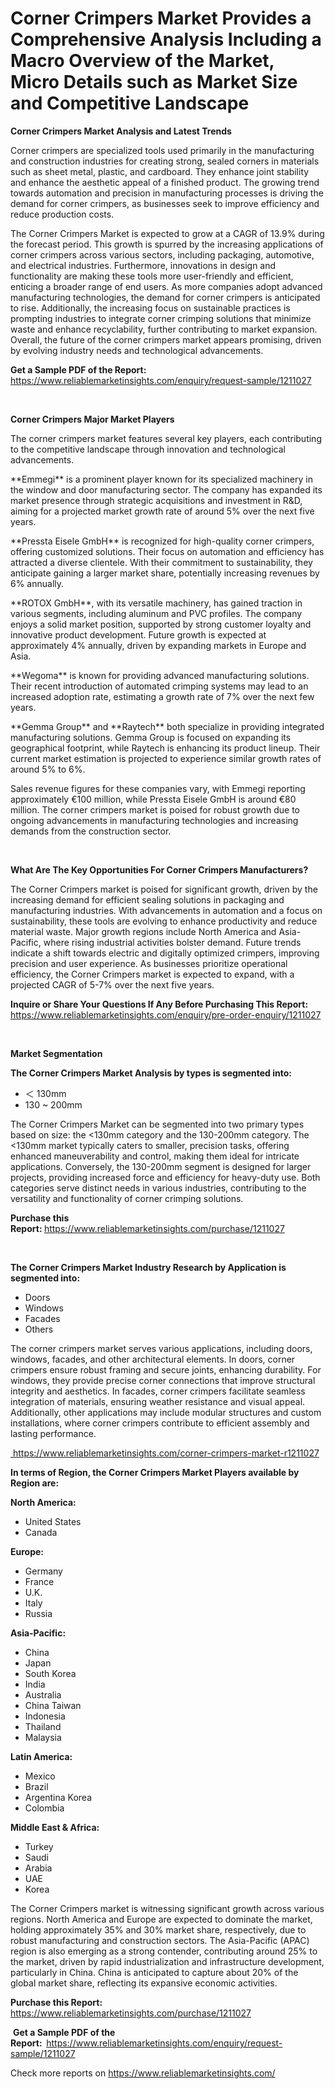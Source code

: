 <p><h1>Corner Crimpers Market Provides a Comprehensive Analysis Including a Macro Overview of the Market, Micro Details such as Market Size and Competitive Landscape</h1></p><p><strong>Corner Crimpers Market Analysis and Latest Trends</strong></p>
<p><p>Corner crimpers are specialized tools used primarily in the manufacturing and construction industries for creating strong, sealed corners in materials such as sheet metal, plastic, and cardboard. They enhance joint stability and enhance the aesthetic appeal of a finished product. The growing trend towards automation and precision in manufacturing processes is driving the demand for corner crimpers, as businesses seek to improve efficiency and reduce production costs.</p><p>The Corner Crimpers Market is expected to grow at a CAGR of 13.9% during the forecast period. This growth is spurred by the increasing applications of corner crimpers across various sectors, including packaging, automotive, and electrical industries. Furthermore, innovations in design and functionality are making these tools more user-friendly and efficient, enticing a broader range of end users. As more companies adopt advanced manufacturing technologies, the demand for corner crimpers is anticipated to rise. Additionally, the increasing focus on sustainable practices is prompting industries to integrate corner crimping solutions that minimize waste and enhance recyclability, further contributing to market expansion. Overall, the future of the corner crimpers market appears promising, driven by evolving industry needs and technological advancements.</p></p>
<p><strong>Get a Sample PDF of the Report:&nbsp;</strong> <a href="https://www.reliablemarketinsights.com/enquiry/request-sample/1211027?utm_campaign=3261&utm_medium=2&utm_source=Github&utm_content=ia&utm_term=24032025&utm_id=corner-crimpers">https://www.reliablemarketinsights.com/enquiry/request-sample/1211027</a></p>
<p>&nbsp;</p>
<p><strong>Corner Crimpers Major Market Players</strong></p>
<p><p>The corner crimpers market features several key players, each contributing to the competitive landscape through innovation and technological advancements.</p><p>**Emmegi** is a prominent player known for its specialized machinery in the window and door manufacturing sector. The company has expanded its market presence through strategic acquisitions and investment in R&D, aiming for a projected market growth rate of around 5% over the next five years.</p><p>**Pressta Eisele GmbH** is recognized for high-quality corner crimpers, offering customized solutions. Their focus on automation and efficiency has attracted a diverse clientele. With their commitment to sustainability, they anticipate gaining a larger market share, potentially increasing revenues by 6% annually.</p><p>**ROTOX GmbH**, with its versatile machinery, has gained traction in various segments, including aluminum and PVC profiles. The company enjoys a solid market position, supported by strong customer loyalty and innovative product development. Future growth is expected at approximately 4% annually, driven by expanding markets in Europe and Asia.</p><p>**Wegoma** is known for providing advanced manufacturing solutions. Their recent introduction of automated crimping systems may lead to an increased adoption rate, estimating a growth rate of 7% over the next few years. </p><p>**Gemma Group** and **Raytech** both specialize in providing integrated manufacturing solutions. Gemma Group is focused on expanding its geographical footprint, while Raytech is enhancing its product lineup. Their current market estimation is projected to experience similar growth rates of around 5% to 6%.</p><p>Sales revenue figures for these companies vary, with Emmegi reporting approximately €100 million, while Pressta Eisele GmbH is around €80 million. The corner crimpers market is poised for robust growth due to ongoing advancements in manufacturing technologies and increasing demands from the construction sector.</p></p>
<p>&nbsp;</p>
<p><strong>What Are The Key Opportunities For Corner Crimpers Manufacturers?</strong></p>
<p><p>The Corner Crimpers market is poised for significant growth, driven by the increasing demand for efficient sealing solutions in packaging and manufacturing industries. With advancements in automation and a focus on sustainability, these tools are evolving to enhance productivity and reduce material waste. Major growth regions include North America and Asia-Pacific, where rising industrial activities bolster demand. Future trends indicate a shift towards electric and digitally optimized crimpers, improving precision and user experience. As businesses prioritize operational efficiency, the Corner Crimpers market is expected to expand, with a projected CAGR of 5-7% over the next five years.</p></p>
<p><strong>Inquire or Share Your Questions If Any Before Purchasing This Report:</strong> <a href="https://www.reliablemarketinsights.com/enquiry/pre-order-enquiry/1211027?utm_campaign=3261&utm_medium=2&utm_source=Github&utm_content=ia&utm_term=24032025&utm_id=corner-crimpers">https://www.reliablemarketinsights.com/enquiry/pre-order-enquiry/1211027</a></p>
<p>&nbsp;</p>
<p><strong>Market Segmentation</strong></p>
<p><strong>The Corner Crimpers Market Analysis by types is segmented into:</strong></p>
<p><ul><li>＜ 130mm</li><li>130 ~ 200mm</li></ul></p>
<p><p>The Corner Crimpers Market can be segmented into two primary types based on size: the <130mm category and the 130-200mm category. The <130mm market typically caters to smaller, precision tasks, offering enhanced maneuverability and control, making them ideal for intricate applications. Conversely, the 130-200mm segment is designed for larger projects, providing increased force and efficiency for heavy-duty use. Both categories serve distinct needs in various industries, contributing to the versatility and functionality of corner crimping solutions.</p></p>
<p><strong>Purchase this Report:&nbsp;</strong><a href="https://www.reliablemarketinsights.com/purchase/1211027?utm_campaign=3261&utm_medium=2&utm_source=Github&utm_content=ia&utm_term=24032025&utm_id=corner-crimpers">https://www.reliablemarketinsights.com/purchase/1211027</a></p>
<p>&nbsp;</p>
<p><strong>The Corner Crimpers Market Industry Research by Application is segmented into:</strong></p>
<p><ul><li>Doors</li><li>Windows</li><li>Facades</li><li>Others</li></ul></p>
<p><p>The corner crimpers market serves various applications, including doors, windows, facades, and other architectural elements. In doors, corner crimpers ensure robust framing and secure joints, enhancing durability. For windows, they provide precise corner connections that improve structural integrity and aesthetics. In facades, corner crimpers facilitate seamless integration of materials, ensuring weather resistance and visual appeal. Additionally, other applications may include modular structures and custom installations, where corner crimpers contribute to efficient assembly and lasting performance.</p></p>
<p><a href="https://www.reliablemarketinsights.com/corner-crimpers-market-r1211027?utm_campaign=3261&utm_medium=2&utm_source=Github&utm_content=ia&utm_term=24032025&utm_id=corner-crimpers">&nbsp;https://www.reliablemarketinsights.com/corner-crimpers-market-r1211027</a></p>
<p><strong>In terms of Region, the Corner Crimpers Market Players available by Region are:</strong></p>
<p>
    <p> <strong> North America: </strong>
        <ul>
            <li>United States</li>
            <li>Canada</li>
        </ul>
        </p> 
    <p> <strong> Europe: </strong>
        <ul>
            <li>Germany</li>
            <li>France</li>
            <li>U.K.</li>
            <li>Italy</li>
            <li>Russia</li>
        </ul>
        </p> 
    <p> <strong> Asia-Pacific: </strong>
        <ul>
            <li>China</li>
            <li>Japan</li>
            <li>South Korea</li>
            <li>India</li>
            <li>Australia</li>
            <li>China Taiwan</li>
            <li>Indonesia</li>
            <li>Thailand</li>
            <li>Malaysia</li>
        </ul>
        </p> 
    <p> <strong> Latin America: </strong>
        <ul>
            <li>Mexico</li>
            <li>Brazil</li>
            <li>Argentina Korea</li>
            <li>Colombia</li>
        </ul>
        </p> 
    <p> <strong> Middle East & Africa: </strong>
        <ul>
            <li>Turkey</li>
            <li>Saudi</li>
            <li>Arabia</li>
            <li>UAE</li>
            <li>Korea</li>
        </ul>
    </p>
    </p>
<p><p>The Corner Crimpers market is witnessing significant growth across various regions. North America and Europe are expected to dominate the market, holding approximately 35% and 30% market share, respectively, due to robust manufacturing and construction sectors. The Asia-Pacific (APAC) region is also emerging as a strong contender, contributing around 25% to the market, driven by rapid industrialization and infrastructure development, particularly in China. China is anticipated to capture about 20% of the global market share, reflecting its expansive economic activities.</p></p>
<p><strong>Purchase this Report: </strong><a href="https://www.reliablemarketinsights.com/purchase/1211027?utm_campaign=3261&utm_medium=2&utm_source=Github&utm_content=ia&utm_term=24032025&utm_id=corner-crimpers">https://www.reliablemarketinsights.com/purchase/1211027</a></p>
<p>&nbsp;<strong>Get a Sample PDF of the Report:&nbsp;&nbsp;</strong><a href="https://www.reliablemarketinsights.com/enquiry/request-sample/1211027?utm_campaign=3261&utm_medium=2&utm_source=Github&utm_content=ia&utm_term=24032025&utm_id=corner-crimpers">https://www.reliablemarketinsights.com/enquiry/request-sample/1211027</a></p>
<p><strong></strong></p>
<p>Check more reports on <a href="https://www.reliablemarketinsights.com/?utm_campaign=3261&utm_medium=2&utm_source=Github&utm_content=ia&utm_term=24032025&utm_id=corner-crimpers">https://www.reliablemarketinsights.com/</a></p>